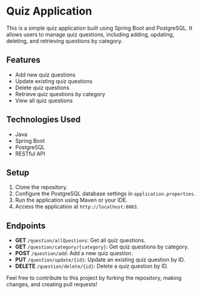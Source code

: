 # Quiz Application

This is a simple quiz application built using Spring Boot and PostgreSQL. It allows users to manage quiz questions, including adding, updating, deleting, and retrieving questions by category.

## Features
- Add new quiz questions
- Update existing quiz questions
- Delete quiz questions
- Retrieve quiz questions by category
- View all quiz questions

## Technologies Used
- Java
- Spring Boot
- PostgreSQL
- RESTful API

## Setup
1. Clone the repository.
2. Configure the PostgreSQL database settings in `application.properties`.
3. Run the application using Maven or your IDE.
4. Access the application at `http://localhost:8083`.

## Endpoints
- **GET** `/question/allQuestions`: Get all quiz questions.
- **GET** `/question/category/{category}`: Get quiz questions by category.
- **POST** `/question/add`: Add a new quiz question.
- **PUT** `/question/update/{id}`: Update an existing quiz question by ID.
- **DELETE** `/question/delete/{id}`: Delete a quiz question by ID.

Feel free to contribute to this project by forking the repository, making changes, and creating pull requests!
